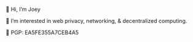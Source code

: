 👋 Hi, I’m Joey

👀 I’m interested in web privacy, networking, & decentralized computing.

🔑 PGP: EA5FE355A7CEB4A5
